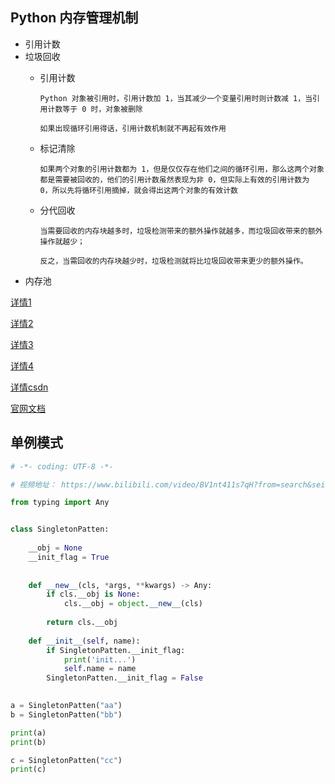 ## Python 内存管理机制
- 引用计数
- 垃圾回收
    - 引用计数
    
        `Python 对象被引用时，引用计数加 1，当其减少一个变量引用时则计数减 1，当引用计数等于 0 时，对象被删除`
        
        `如果出现循环引用得话，引用计数机制就不再起有效作用`
    - 标记清除
    
        `如果两个对象的引用计数都为 1，但是仅仅存在他们之间的循环引用，那么这两个对象都是需要被回收的，他们的引用计数虽然表现为非 0，但实际上有效的引用计数为 0，所以先将循环引用摘掉，就会得出这两个对象的有效计数`
    - 分代回收
    
        `当需要回收的内存块越多时，垃圾检测带来的额外操作就越多，而垃圾回收带来的额外操作就越少；`
        
        `反之，当需回收的内存块越少时，垃圾检测就将比垃圾回收带来更少的额外操作。`
- 内存池


[详情1](https://www.zhihu.com/question/30747394/answer/1001368660)

[详情2](https://juejin.cn/post/6844903811375431694)

[详情3](https://juejin.cn/post/6844903954325700621)

[详情4](https://segmentfault.com/a/1190000016078708)

[详情csdn](https://www.cnblogs.com/shengulong/p/10143856.html
)

[官网文档](https://docs.python.org/zh-cn/3.7/c-api/memory.html)


## 单例模式
```python
# -*- coding: UTF-8 -*-

# 视频地址： https://www.bilibili.com/video/BV1nt411s7qH?from=search&seid=15865521890966644423

from typing import Any


class SingletonPatten:
    
    __obj = None
    __init_flag = True
    
    
    def __new__(cls, *args, **kwargs) -> Any:
        if cls.__obj is None:
            cls.__obj = object.__new__(cls)
        
        return cls.__obj
    
    def __init__(self, name):
        if SingletonPatten.__init_flag:
            print('init...')
            self.name = name
        SingletonPatten.__init_flag = False
        

a = SingletonPatten("aa")
b = SingletonPatten("bb")

print(a)
print(b)

c = SingletonPatten("cc")
print(c)
```